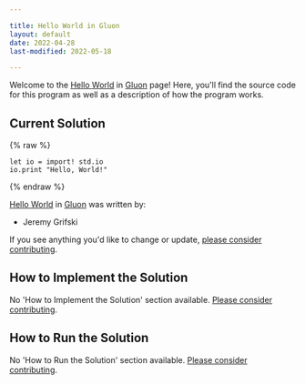 ```yaml
---

title: Hello World in Gluon
layout: default
date: 2022-04-28
last-modified: 2022-05-18

---
```


Welcome to the [Hello World](https://sampleprograms.io/projects/hello-world) in [Gluon](https://sampleprograms.io/languages/gluon) page! Here, you'll find the source code for this program as well as a description of how the program works.

## Current Solution

{% raw %}

```gluon
let io = import! std.io
io.print "Hello, World!"
```

{% endraw %}

[Hello World](https://sampleprograms.io/projects/hello-world) in [Gluon](https://sampleprograms.io/languages/gluon) was written by:

- Jeremy Grifski

If you see anything you'd like to change or update, [please consider contributing](https://github.com/TheRenegadeCoder/sample-programs).

## How to Implement the Solution

No 'How to Implement the Solution' section available. [Please consider contributing](https://github.com/TheRenegadeCoder/sample-programs-website).

## How to Run the Solution

No 'How to Run the Solution' section available. [Please consider contributing](https://github.com/TheRenegadeCoder/sample-programs-website).
